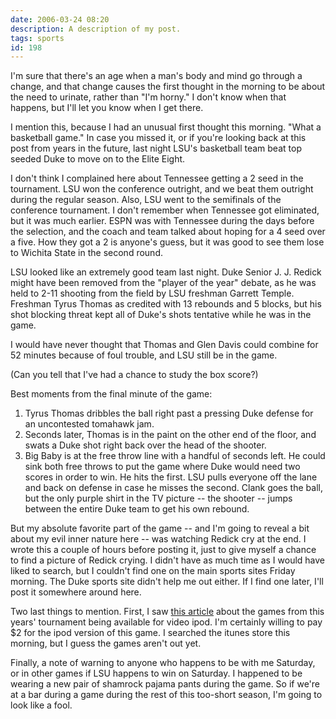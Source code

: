 ```yaml
---
date: 2006-03-24 08:20
description: A description of my post.
tags: sports
id: 198
---
```

I'm sure that there's an age when a man's body and mind go through a change, and that change causes the first thought in the morning to be about the need to urinate, rather than "I'm horny."  I don't know when that happens, but I'll let you know when I get there.

I mention this, because I had an unusual first thought this morning.  "What a basketball game."  In case you missed it, or if you're looking back at this post from years in the future, last night LSU's basketball team beat top seeded Duke to move on to the Elite Eight.
<!--more-->
I don't think I complained here about Tennessee getting a 2 seed in the tournament.  LSU won the conference outright, and we beat them outright during the regular season.  Also, LSU went to the semifinals of the conference tournament.  I don't remember when Tennessee got eliminated, but it was much earlier.  ESPN was with Tennessee during the days before the selection, and the coach and team talked about hoping for a 4 seed over a five.  How they got a 2 is anyone's guess, but it was good to see them lose to Wichita State in the second round.

LSU looked like an extremely good team last night.  Duke Senior J. J. Redick might have been removed from the "player of the year" debate, as he was held to 2-11 shooting from the field by LSU freshman Garrett Temple.  Freshman Tyrus Thomas as credited with 13 rebounds and 5 blocks, but his shot blocking threat kept all of Duke's shots tentative while he was in the game.

I would have never thought that Thomas and Glen Davis could combine for 52 minutes because of foul trouble, and LSU still be in the game.

(Can you tell that I've had a chance to study the box score?)

Best moments from the final minute of the game:
<ol><li>Tyrus Thomas dribbles the ball right past a pressing Duke defense for an uncontested tomahawk jam.</li><li>Seconds later, Thomas is in the paint on the other end of the floor, and swats a Duke shot right back over the head of the shooter.</li><li>Big Baby is at the free throw line with a handful of seconds left.  He could sink both free throws to put the game where Duke would need two scores in order to win.  He hits the first.  LSU pulls everyone off the lane and back on defense in case he misses the second.  Clank goes the ball, but the only purple shirt in the TV picture -- the shooter -- jumps between the entire Duke team to get his own rebound.</li></ol>

But my absolute favorite part of the game -- and I'm going to reveal a bit about my evil inner nature here -- was watching Redick cry at the end.  I wrote this a couple of hours before posting it, just to give myself a chance to find a picture of Redick crying.  I didn't have as much time as I would have liked to search, but I couldn't find one on the main sports sites Friday morning.  The Duke sports site didn't help me out either.  If I find one later, I'll post it somewhere around here.

Two last things to mention.  First, I saw <a href="http://www.apple.com/pr/library/2006/mar/14hoops.html" target="_blank">this article</a> about the games from this years' tournament being available for video ipod.  I'm certainly willing to pay $2 for the ipod version of this game.  I searched the itunes store this morning, but I guess the games aren't out yet.

Finally, a note of warning to anyone who happens to be with me Saturday, or in other games if LSU happens to win on Saturday.  I happened to be wearing a new pair of shamrock pajama pants during the game.  So if we're at a bar during a game during the rest of this too-short season, I'm going to look like a fool.